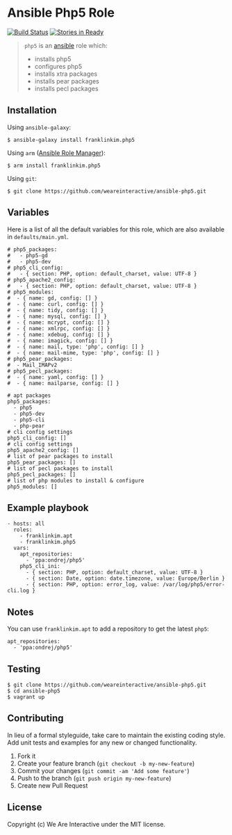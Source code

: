 # Ansible Php5 Role

[![Build Status](https://travis-ci.org/weareinteractive/ansible-php5.png?branch=master)](https://travis-ci.org/weareinteractive/ansible-php5)
[![Stories in Ready](https://badge.waffle.io/weareinteractive/ansible-php5.svg?label=ready&title=Ready)](http://waffle.io/weareinteractive/ansible-php5)

> `php5` is an [ansible](http://www.ansible.com) role which: 
> 
> * installs php5
> * configures php5
> * installs xtra packages
> * installs pear packages
> * installs pecl packages

## Installation

Using `ansible-galaxy`:

```
$ ansible-galaxy install franklinkim.php5
```

Using `arm` ([Ansible Role Manager](https://github.com/mirskytech/ansible-role-manager/)):

```
$ arm install franklinkim.php5
```

Using `git`:

```
$ git clone https://github.com/weareinteractive/ansible-php5.git
```

## Variables

Here is a list of all the default variables for this role, which are also available in `defaults/main.yml`.

```
# php5_packages:
#   - php5-gd
#   - php5-dev
# php5_cli_config:
#   - { section: PHP, option: default_charset, value: UTF-8 }
# php5_apache2_config:
#   - { section: PHP, option: default_charset, value: UTF-8 }
# php5_modules:
#  - { name: gd, config: [] }
#  - { name: curl, config: [] }
#  - { name: tidy, config: [] }
#  - { name: mysql, config: [] }
#  - { name: mcrypt, config: [] }
#  - { name: xmlrpc, config: [] }
#  - { name: xdebug, config: [] }
#  - { name: imagick, config: [] }
#  - { name: mail, type: 'php', config: [] }
#  - { name: mail-mime, type: 'php', config: [] }
# php5_pear_packages:
#  - Mail_IMAPv2
# php5_pecl_packages:
#  - { name: yaml, config: [] }
#  - { name: mailparse, config: [] }

# apt packages
php5_packages:
  - php5
  - php5-dev
  - php5-cli
  - php-pear
# cli config settings
php5_cli_config: []
# cli config settings
php5_apache2_config: []
# list of pear packages to install
php5_pear_packages: []
# list of pecl packages to install
php5_pecl_packages: []
# list of php modules to install & configure
php5_modules: []
```

## Example playbook

```
- hosts: all
  roles:
    - franklinkim.apt
    - franklinkim.php5
  vars:
    apt_repositories:
      - 'ppa:ondrej/php5'
    php5_cli_ini:
      - { section: PHP, option: default_charset, value: UTF-8 }
      - { section: Date, option: date.timezone, value: Europe/Berlin }
      - { section: PHP, option: error_log, value: /var/log/php5/error-cli.log }
```

## Notes

You can use `franklinkim.apt` to add a repository to get the latest `php5`:

```
apt_repositories:
  - 'ppa:ondrej/php5'
```

## Testing

```
$ git clone https://github.com/weareinteractive/ansible-php5.git
$ cd ansible-php5
$ vagrant up
```

## Contributing
In lieu of a formal styleguide, take care to maintain the existing coding style. Add unit tests and examples for any new or changed functionality.

1. Fork it
2. Create your feature branch (`git checkout -b my-new-feature`)
3. Commit your changes (`git commit -am 'Add some feature'`)
4. Push to the branch (`git push origin my-new-feature`)
5. Create new Pull Request

## License
Copyright (c) We Are Interactive under the MIT license.
